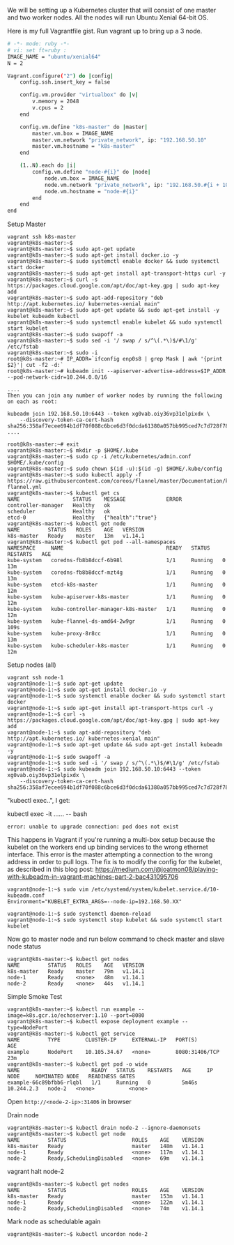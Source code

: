 We will be setting up a Kubernetes cluster that will consist of one master and two worker nodes. All the nodes will run Ubuntu Xenial 64-bit OS.

Here is my full Vagrantfile gist. Run vagrant up to bring up a 3 node.

```bash
# -*- mode: ruby -*-
# vi: set ft=ruby :
IMAGE_NAME = "ubuntu/xenial64"
N = 2

Vagrant.configure("2") do |config|
    config.ssh.insert_key = false

    config.vm.provider "virtualbox" do |v|
        v.memory = 2048
        v.cpus = 2
    end

    config.vm.define "k8s-master" do |master|
        master.vm.box = IMAGE_NAME
        master.vm.network "private_network", ip: "192.168.50.10"
        master.vm.hostname = "k8s-master"
    end

    (1..N).each do |i|
        config.vm.define "node-#{i}" do |node|
            node.vm.box = IMAGE_NAME
            node.vm.network "private_network", ip: "192.168.50.#{i + 10}"
            node.vm.hostname = "node-#{i}"
        end
    end
end
```

Setup Master

```
vagrant ssh k8s-master
vagrant@k8s-master:~$
vagrant@k8s-master:~$ sudo apt-get update
vagrant@k8s-master:~$ sudo apt-get install docker.io -y
vagrant@k8s-master:~$ sudo systemctl enable docker && sudo systemctl start docker
vagrant@k8s-master:~$ sudo apt-get install apt-transport-https curl -y
vagrant@k8s-master:~$ curl -s https://packages.cloud.google.com/apt/doc/apt-key.gpg | sudo apt-key add
vagrant@k8s-master:~$ sudo apt-add-repository "deb http://apt.kubernetes.io/ kubernetes-xenial main"
vagrant@k8s-master:~$ sudo apt-get update && sudo apt-get install -y kubelet kubeadm kubectl
vagrant@k8s-master:~$ sudo systemctl enable kubelet && sudo systemctl start kubelet
vagrant@k8s-master:~$ sudo swapoff -a
vagrant@k8s-master:~$ sudo sed -i '/ swap / s/^\(.*\)$/#\1/g' /etc/fstab
vagrant@k8s-master:~$ sudo -i
root@k8s-master:~# IP_ADDR=`ifconfig enp0s8 | grep Mask | awk '{print $2}'| cut -f2 -d:`
root@k8s-master:~# kubeadm init --apiserver-advertise-address=$IP_ADDR --pod-network-cidr=10.244.0.0/16

....
Then you can join any number of worker nodes by running the following on each as root:

kubeadm join 192.168.50.10:6443 --token xg0vab.oiy36vp31elpixdx \
    --discovery-token-ca-cert-hash sha256:358af7ecee694b1df70f088c6bce6d3f0dcda61380a057bb995ced7c7d728f78
....

root@k8s-master:~# exit
vagrant@k8s-master:~$ mkdir -p $HOME/.kube
vagrant@k8s-master:~$ sudo cp -i /etc/kubernetes/admin.conf $HOME/.kube/config
vagrant@k8s-master:~$ sudo chown $(id -u):$(id -g) $HOME/.kube/config
vagrant@k8s-master:~$ sudo kubectl apply -f https://raw.githubusercontent.com/coreos/flannel/master/Documentation/kube-flannel.yml
vagrant@k8s-master:~$ kubectl get cs
NAME                 STATUS    MESSAGE             ERROR
controller-manager   Healthy   ok
scheduler            Healthy   ok
etcd-0               Healthy   {"health":"true"}
vagrant@k8s-master:~$ kubectl get node
NAME         STATUS   ROLES    AGE   VERSION
k8s-master   Ready    master   13m   v1.14.1
vagrant@k8s-master:~$ kubectl get pod --all-namespaces
NAMESPACE     NAME                                 READY   STATUS    RESTARTS   AGE
kube-system   coredns-fb8b8dccf-6b98l              1/1     Running   0          13m
kube-system   coredns-fb8b8dccf-mzt4g              1/1     Running   0          13m
kube-system   etcd-k8s-master                      1/1     Running   0          12m
kube-system   kube-apiserver-k8s-master            1/1     Running   0          12m
kube-system   kube-controller-manager-k8s-master   1/1     Running   0          12m
kube-system   kube-flannel-ds-amd64-2w9gr          1/1     Running   0          109s
kube-system   kube-proxy-8r8cc                     1/1     Running   0          13m
kube-system   kube-scheduler-k8s-master            1/1     Running   0          12m
```

Setup nodes (all)

```
vagrant ssh node-1
vagrant@node-1:~$ sudo apt-get update
vagrant@node-1:~$ sudo apt-get install docker.io -y
vagrant@node-1:~$ sudo systemctl enable docker && sudo systemctl start docker
vagrant@node-1:~$ sudo apt-get install apt-transport-https curl -y
vagrant@node-1:~$ curl -s https://packages.cloud.google.com/apt/doc/apt-key.gpg | sudo apt-key add
vagrant@node-1:~$ sudo apt-add-repository "deb http://apt.kubernetes.io/ kubernetes-xenial main"
vagrant@node-1:~$ sudo apt-get update && sudo apt-get install kubeadm -y
vagrant@node-1:~$ sudo swapoff -a
vagrant@node-1:~$ sudo sed -i '/ swap / s/^\(.*\)$/#\1/g' /etc/fstab
vagrant@node-1:~$ sudo kubeadm join 192.168.50.10:6443 --token xg0vab.oiy36vp31elpixdx \
    --discovery-token-ca-cert-hash sha256:358af7ecee694b1df70f088c6bce6d3f0dcda61380a057bb995ced7c7d728f78
```

"kubectl exec..", I get:

kubectl exec -it ...... -- bash

`error: unable to upgrade connection: pod does not exist`

This happens in Vagrant if you're running a multi-box setup because the kubelet on the workers end up binding services to the wrong ethernet interface. This error is the master attempting a connection to the wrong address in order to pull logs. The fix is to modify the config for the kubelet, as described in this blog post: https://medium.com/@joatmon08/playing-with-kubeadm-in-vagrant-machines-part-2-bac431095706

```
vagrant@node-1:~$ sudo vim /etc/systemd/system/kubelet.service.d/10-kubeadm.conf
Environment="KUBELET_EXTRA_ARGS=--node-ip=192.168.50.XX"

vagrant@node-1:~$ sudo systemctl daemon-reload
vagrant@node-1:~$ sudo systemctl stop kubelet && sudo systemctl start kubelet
```

Now go to master node and run below command to check master and slave node status

```
vagrant@k8s-master:~$ kubectl get nodes
NAME         STATUS   ROLES    AGE   VERSION
k8s-master   Ready    master   79m   v1.14.1
node-1       Ready    <none>   48m   v1.14.1
node-2       Ready    <none>   44s   v1.14.1
```

Simple Smoke Test


```
vagrant@k8s-master:~$ kubectl run example --image=k8s.gcr.io/echoserver:1.10 --port=8080
vagrant@k8s-master:~$ kubectl expose deployment example --type=NodePort
vagrant@k8s-master:~$ kubectl get service
NAME         TYPE        CLUSTER-IP     EXTERNAL-IP   PORT(S)          AGE
example      NodePort    10.105.34.67   <none>        8080:31406/TCP   23m
vagrant@k8s-master:~$ kubectl get pod -o wide
NAME                       READY   STATUS    RESTARTS   AGE     IP           NODE     NOMINATED NODE   READINESS GATES
example-66c89bfbb6-rlqbl   1/1     Running   0          5m46s   10.244.2.3   node-2   <none>           <none>
```

Open `http://<node-2-ip>:31406` in browser


Drain node

```
vagrant@k8s-master:~$ kubectl drain node-2 --ignore-daemonsets
vagrant@k8s-master:~$ kubectl get node
NAME         STATUS                     ROLES    AGE    VERSION
k8s-master   Ready                      master   148m   v1.14.1
node-1       Ready                      <none>   117m   v1.14.1
node-2       Ready,SchedulingDisabled   <none>   69m    v1.14.1
```

vagrant halt node-2

```
vagrant@k8s-master:~$ kubectl get nodes
NAME         STATUS                     ROLES    AGE    VERSION
k8s-master   Ready                      master   153m   v1.14.1
node-1       Ready                      <none>   122m   v1.14.1
node-2       Ready,SchedulingDisabled   <none>   74m    v1.14.1
```

Mark node as schedulable again

```
vagrant@k8s-master:~$ kubectl uncordon node-2
```
